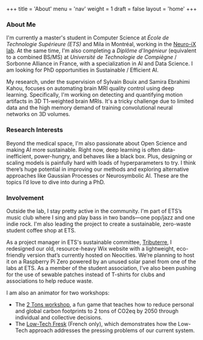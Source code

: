 +++
title = 'About'
menu = 'nav'
weight = 1
draft = false
layout = 'home'
+++

### About Me

I'm currently a master's student in Computer Science at *École de Technologie Supérieure (ETS)* and Mila in Montréal, working in the [Neuro-iX lab](https://neuro-ix.github.io/). At the same time, I'm also completing a *Diplôme d'Ingénieur* (equivalent to a combined BS/MS) at *Université de Technologie de Compiègne* / Sorbonne Alliance in France, with a specialization in AI and Data Science. I am looking for PhD opportunities in Sustainable / Efficient AI.

My research, under the supervision of Sylvain Bouix and Samira Ebrahimi Kahou, focuses on automating brain MRI quality control using deep learning. Specifically, I'm working on detecting and quantifying motion artifacts in 3D T1-weighted brain MRIs. It's a tricky challenge due to limited data and the high memory demand of training convolutional neural networks on 3D volumes.

### Research Interests

Beyond the medical space, I'm also passionate about Open Science and making AI more sustainable. Right now, deep learning is often data-inefficient, power-hungry, and behaves like a black box. Plus, designing or scaling models is painfully hard with loads of hyperparameters to try. I think there’s huge potential in improving our methods and exploring alternative approaches like Gaussian Processes or Neurosymbolic AI. These are the topics I’d love to dive into during a PhD.

### Involvement

Outside the lab, I stay pretty active in the community. I'm part of ETS’s music club where I sing and play bass in two bands—one pop/jazz and one indie rock. I'm also leading the project to create a sustainable, zero-waste student coffee shop at ETS.

As a project manager in ETS's sustainable committee, [Tributerre](https://tributerre.neocities.org/), I redesigned our old, resource-heavy Wix website with a lightweight, eco-friendly version that’s currently hosted on Neocities. We’re planning to host it on a Raspberry Pi Zero powered by an unused solar panel from one of the labs at ETS. As a member of the student association, I’ve also been pushing for the use of sewable patches instead of T-shirts for clubs and associations to help reduce waste.

I am also an animator for two workshops:
- The [2 Tons workshop](https://en.2tonnes.org/), a fun game that teaches how to reduce personal and global carbon footprints to 2 tons of CO2eq by 2050 through individual and collective decisions.
- The [Low-Tech Fresk](https://fresquedeslowtechs.org/) (French only), which demonstrates how the Low-Tech approach addresses the pressing problems of our current system.




